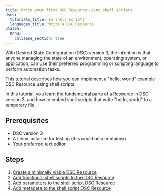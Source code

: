 ```yaml
---
title: Write your first DSC Resource using shell scripts
dscs:
  tutorials_title: In shell scripts
  languages_title: Write a DSC Resource
platen:
  menu:
    collapse_section: true
---
```


With Desired State Configuration (DSC) version 3, the intention is that anyone managing the state
of an environment, operating system, or application, can use their preferred programming or
scripting language to perform automation tasks.

This tutorial describes how you can implement a "hello, world" example DSC Resource using shell
scripts.

In this tutorial, you learn the fundamental parts of a Resource in DSC version 3, and how to embed
shell scripts that write "hello, world" to a temporary file.

## Prerequisites

- DSC version 3
- A Linux instance for testing (this could be a container)
- Your preferred text editor

## Steps

1. [Create a minimally viable DSC Resource][01]
1. [Add functional shell scripts to the DSC Resource][02]
1. [Add parameters to the shell script DSC Resource][03]
1. [Add metadata to the shell script DSC Resource][04]

[01]: 1-mvp.md
[02]: 2-funcitonal.md
[03]: 3-parameters.md
[04]: 4-metadata.md
